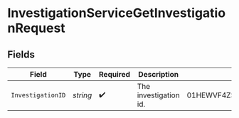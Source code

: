 # InvestigationServiceGetInvestigationRequest


## Fields

| Field                      | Type                       | Required                   | Description                | Example                    |
| -------------------------- | -------------------------- | -------------------------- | -------------------------- | -------------------------- |
| `InvestigationID`          | *string*                   | :heavy_check_mark:         | The investigation id.      | 01HEWVF4ZSNKYRP293J53ASJCJ |